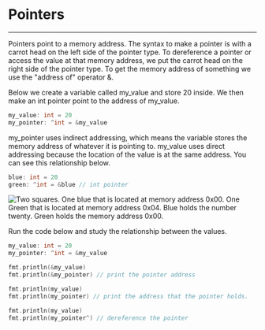 # Pointers
---

Pointers point to a memory address.
The syntax to make a pointer is with a carrot head on the left side of the pointer type.
To dereference a pointer or access the value at that memory address, we put the carrot head on the right side of the pointer type.
To get the memory address of something we use the "address of" operator &.

Below we create a variable called my_value and store 20 inside. We then make an int pointer point to the address of my_value.
```cpp
my_value: int = 20
my_pointer: ^int = &my_value
```
my_pointer uses indirect addressing, which means the variable stores the memory address of whatever it is pointing to.
my_value uses direct addressing because the location of the value is at the same address.
You can see this relationship below.

```cpp
blue: int = 20
green: ^int = &blue // int pointer
```

![Two squares. One blue that is located at memory address 0x00. One Green that is located at memory address 0x04. Blue holds the number twenty. Green holds the memory address 0x00.
](/markdown_images/2.4_0.svg)

Run the code below and study the relationship between the values.
```cpp
my_value: int = 20
my_pointer: ^int = &my_value

fmt.println(&my_value)
fmt.println(&my_pointer) // print the pointer address

fmt.println(my_value)
fmt.println(my_pointer) // print the address that the pointer holds.

fmt.println(my_value)
fmt.println(my_pointer^) // dereference the pointer
```